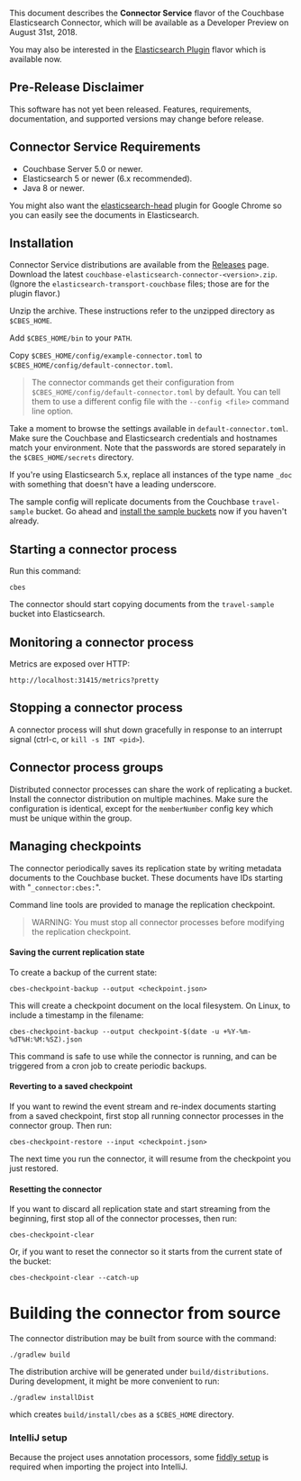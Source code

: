 This document describes the **Connector Service** flavor of the Couchbase Elasticsearch Connector,
which will be available as a Developer Preview on August 31st, 2018.

You may also be interested in the [Elasticsearch Plugin](README-PLUGIN.md) flavor
which is available now. 

## Pre-Release Disclaimer

This software has not yet been released. Features, requirements, documentation,
and supported versions may change before release.


## Connector Service Requirements

* Couchbase Server 5.0 or newer.
* Elasticsearch 5 or newer (6.x recommended).
* Java 8 or newer.

You might also want the [elasticsearch-head](https://github.com/mobz/elasticsearch-head) plugin for
Google Chrome so you can easily see the documents in Elasticsearch.

## Installation

Connector Service distributions are available from the [Releases](https://github.com/couchbaselabs/elasticsearch-transport-couchbase/releases) page.
Download the latest `couchbase-elasticsearch-connector-<version>.zip`. (Ignore the `elasticsearch-transport-couchbase` files; those are for the plugin flavor.) 

Unzip the archive. These instructions refer to the unzipped directory as `$CBES_HOME`.

Add `$CBES_HOME/bin` to your `PATH`.
 
Copy `$CBES_HOME/config/example-connector.toml` to
`$CBES_HOME/config/default-connector.toml`.

> The connector commands get their configuration from `$CBES_HOME/config/default-connector.toml` by default.
You can tell them to use a different config file with the `--config <file>` command line option.

Take a moment to browse the settings available in `default-connector.toml`. Make sure
the Couchbase and Elasticsearch credentials and hostnames match your environment.
Note that the passwords are stored separately in the `$CBES_HOME/secrets` directory.

If you're using Elasticsearch 5.x, replace all instances of the type name `_doc` with something that
doesn't have a leading underscore.

The sample config will replicate documents from the Couchbase `travel-sample` bucket. 
Go ahead and
[install the sample buckets](https://developer.couchbase.com/documentation/server/current/settings/install-sample-buckets.html)
now if you haven't already.

## Starting a connector process

Run this command:

    cbes

The connector should start copying documents from the `travel-sample` bucket into Elasticsearch.

## Monitoring a connector process

Metrics are exposed over HTTP:

    http://localhost:31415/metrics?pretty


## Stopping a connector process

A connector process will shut down gracefully in response to an interrupt signal
(ctrl-c, or `kill -s INT <pid>`).


## Connector process groups

Distributed connector processes can share the work of replicating a bucket.
Install the connector distribution on multiple machines.
Make sure the configuration is identical, except for the `memberNumber` config key
which must be unique within the group.


## Managing checkpoints

The connector periodically saves its replication state by writing metadata documents to the
Couchbase bucket. These documents have IDs starting with "`_connector:cbes:`".

Command line tools are provided to manage the replication checkpoint.

> WARNING: You must stop all connector processes before modifying the replication checkpoint.

#### Saving the current replication state

To create a backup of the current state:

    cbes-checkpoint-backup --output <checkpoint.json>

This will create a checkpoint document on the local filesystem. On Linux, to include a timestamp in the filename: 

    cbes-checkpoint-backup --output checkpoint-$(date -u +%Y-%m-%dT%H:%M:%SZ).json

This command is safe to use while the connector is running,
and can be triggered from a cron job to create periodic backups. 


#### Reverting to a saved checkpoint

If you want to rewind the event stream and re-index documents starting from a saved checkpoint,
first stop all running connector processes in the connector group.
Then run:

    cbes-checkpoint-restore --input <checkpoint.json>

The next time you run the connector, it will resume from the checkpoint you just restored. 

#### Resetting the connector

If you want to discard all replication state and start streaming from the beginning,
first stop all of the connector processes, then run:

    cbes-checkpoint-clear
    
Or, if you want to reset the connector so it starts from the
current state of the bucket:

    cbes-checkpoint-clear --catch-up


# Building the connector from source

The connector distribution may be built from source with the command:
    
    ./gradlew build

The distribution archive will be generated under `build/distributions`.
During development, it might be more convenient to run:

    ./gradlew installDist
    
which creates `build/install/cbes` as a `$CBES_HOME` directory.    

### IntelliJ setup  
Because the project uses annotation processors, some [fiddly setup](INTELLIJ-SETUP.md) is required when importing the project into IntelliJ.
